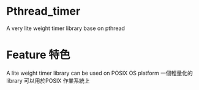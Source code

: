 # Pthread_timer
A very lite weight timer library base on pthread

# Feature 特色
A lite weight timer library can be used on POSIX OS platform 一個輕量化的library 可以用於POSIX 作業系統上

